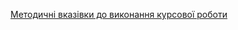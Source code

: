 [Методичні вказівки до виконання курсової роботи][methoda]


[methoda]: https://docs.google.com/document/d/1XwU5_AWf5k0kipTidbpG0he_7f7A80z3dl_XUoRMxD4/edit?usp=sharing
